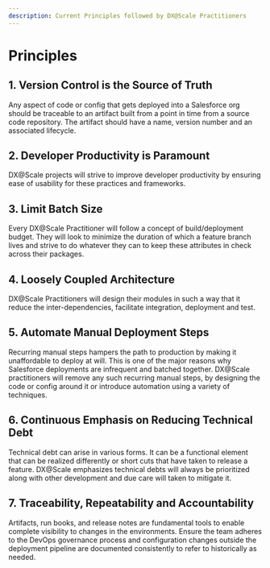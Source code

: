 ```yaml
---
description: Current Principles followed by DX@Scale Practitioners
---
```


# Principles

## 1. Version Control is the Source of Truth

Any aspect of code or config that gets deployed into a Salesforce org should be traceable to an artifact built from a point in time from a source code repository. The artifact should have a name, version number and an associated lifecycle.

## 2. Developer Productivity is Paramount

DX@Scale projects will strive to improve developer productivity by ensuring ease of usability for these practices and frameworks.

## 3. Limit Batch Size

Every DX@Scale Practitioner will follow a concept of build/deployment budget. They will look to minimize the duration of which a feature branch lives and strive to do whatever they can to keep these attributes in check across their packages.

## 4. Loosely Coupled Architecture

DX@Scale Practitioners will design their modules in such a way that it reduce the inter-dependencies, facilitate integration, deployment and test.

## 5. Automate Manual Deployment Steps

Recurring manual steps hampers the path to production by making it unaffordable to deploy at will. This is one of the major reasons why Salesforce deployments are infrequent and batched together. DX@Scale practitioners will remove any such recurring manual steps, by designing the code or config around it or introduce automation using a variety of techniques.

## 6. Continuous Emphasis on Reducing Technical Debt

Technical debt can arise in various forms. It can be a functional element that can be realized differently or short cuts that have taken to release a feature. DX@Scale emphasizes technical debts will always be prioritized along with other development and due care will taken to mitigate it.

## 7. Traceability, Repeatability and Accountability

Artifacts, run books, and release notes are fundamental tools to enable complete visibility to changes in the environments. Ensure the team adheres to the DevOps governance process and configuration changes outside the deployment pipeline are documented consistently to refer to historically as needed.
